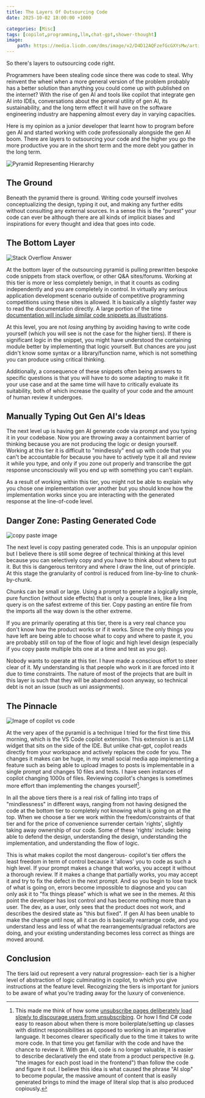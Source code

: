 ```yaml
---
title: The Layers Of Outsourcing Code
date: 2025-10-02 18:00:00 +1000

categories: [Misc]
tags: [copilot,programming,llm,chat-gpt,shower-thought]
image:
    path: https://media.licdn.com/dms/image/v2/D4D12AQFzefGcGXYsMw/article-cover_image-shrink_720_1280/article-cover_image-shrink_720_1280/0/1712330807336?e=2147483647&v=beta&t=6VKh8fKTrcSH8nrDuyo3BGQAZbZ7H66lYNS8GnlJi6s
---
```


So there's layers to outsourcing code right.

Programmers have been stealing code since there was code to steal. Why reinvent the wheel when a more general version of the problem probably has a better solution than anything you could come up with published on the internet? With the rise of gen AI and tools like copilot that integrate gen AI into IDEs, conversations about the general utility of gen AI, its sustainability, and the long term effect it will have on the software engineering industry are happening almost every day in varying capacities.

Here is my opinion as a junior developer that learnt how to program before gen AI and started working with code professionally alongside the gen AI boom. There are layers to outsourcing your code and the higher you go the more productive you are in the short term and the more debt you gather in the long term.

![Pyramid Representing Hierarchy](https://nemtss.unl.edu/wp-content/uploads/2022/05/Pyramid_3-D_T2.png)

## The Ground

Beneath the pyramid there is ground. Writing code yourself involves conceptualizing the design, typing it out, and making any further edits without consulting any external sources. In a sense this is the "purest" your code can ever be although there are all kinds of implicit biases and inspirations for every thought and idea that goes into code.

## The Bottom Layer

![Stack Overflow Answer](https://i.sstatic.net/fqNYt.png)

At the bottom layer of the outsourcing pyramid is pulling prewritten bespoke code snippets from stack overflow, or other Q&A sites/forums. Working at this tier is more or less completely benign, in that it counts as coding independently and you are completely in control. In virtually any serious application development scenario outside of competitive programming competitions using these sites is allowed. It is basically a slightly faster way to read the documentation directly. A large portion of the time [documentation will include similar code snippets as illustrations](https://learn.microsoft.com/en-us/dotnet/api/system.idisposable?view=net-9.0). 

At this level, you are not *losing* anything by avoiding having to write code yourself (which you will see is not the case for the higher tiers). If there is significant logic in the snippet, you might have understood the containing module better by implementing that logic yourself. But chances are you just didn't know some syntax or a library/function name, which is not something you can produce using critical thinking.

Additionally, a consequence of these snippets often being answers to specific questions is that you will have to do some adapting to make it fit your use case and at the same time will have to critically evaluate its suitability, both of which increase the quality of your code and the amount of human review it undergoes.

## Manually Typing Out Gen AI's Ideas

The next level up is having gen AI generate code via prompt and you typing it in your codebase. Now you are throwing away a containment barrier of thinking because you are not producing the logic or design yourself. Working at this tier it is difficult to "mindlessly" end up with code that you can't be accountable for because you have to actively type it all and review it while you type, and only if you zone out properly and transcribe the gpt response unconsciously will you end up with something you can't explain.

As a result of working within this tier, you might not be able to explain why you chose one implementation over another but you should know how the implementation works since you are interacting with the generated response at the line-of-code level.

## Danger Zone: Pasting Generated Code

![copy paste image](https://physicians.dukehealth.org/sites/default/files/article/copying-and-pasting-ehrs-300x188.jpg)

The next level is copy pasting generated code. This is an unpopular opinion but I believe there is still some degree of technical thinking at this level because you can selectively copy and you have to think about where to put it. But this is dangerous territory and where I draw the line, out of principle. At this stage the granularity of control is reduced from line-by-line to chunk-by-chunk.

Chunks can be small or large. Using a prompt to generate a logically simple, pure function (without side effects) that is only a couple lines, like a linq query is on the safest extreme of this tier. Copy pasting an entire file from the imports all the way down is the other extreme.

If you are primarily operating at this tier, there is a very real chance you don't know how the product works or if it works. Since the only things you have left are being able to choose what to copy and where to paste it, you are probably still on top of the flow of logic and high level design (especially if you copy paste multiple bits one at a time and test as you go).

Nobody wants to operate at this tier. I have made a conscious effort to steer clear of it. My understanding is that people who work in it are forced into it due to time constraints. The nature of most of the projects that are built in this layer is such that they will be abandoned soon anyway, so technical debt is not an issue (such as uni assignments).

## The Pinnacle

![Image of copilot vs code](https://learn.microsoft.com/en-us/visualstudio/ide/media/vs-2022/copilot-agent-mode/copilot-agent-dropdown.png?view=vs-2017&viewFallbackFrom=vs-2022)

At the very apex of the pyramid is a technique I tried for the first time this morning, which is the VS Code copilot extension. This extension is an LLM widget that sits on the side of the IDE. But unlike chat-gpt, copilot reads directly from your workspace and actively replaces the code for you. The changes it makes can be huge, in my small social media app implementing a feature such as being able to upload images to posts is implementable in a single prompt and changes 10 files and tests. I have seen instances of copilot changing 1000s of files. Reviewing copilot's changes is sometimes more effort than implementing the changes yourself[^footnote].

In all the above tiers there is a real risk of falling into traps of "mindlessness" in different ways, ranging from not having designed the code at the bottom tier to completely not knowing what is going on at the top. When we choose a tier we work within the freedom/constraints of that tier and for the price of convenience surrender certain 'rights', slightly taking away ownership of our code. Some of these 'rights' include: being able to defend the design, understanding the design, understanding the implementation, and understanding the flow of logic.

This is what makes copilot the most dangerous- copilot's tier offers the least freedom in term of control because it 'allows' you to code as such a high level. If your prompt makes a change that works, you accept it without a thorough review. If it makes a change that partially works, you may accept it and try to fix the defect in the next prompt. And so you begin to lose track of what is going on, errors become impossible to diagnose and you can only ask it to "fix things please" which is what we see in the memes. At this point the developer has lost control and has become nothing more than a user. The dev, as a user, only sees that the product does not work, and describes the desired state as "this but fixed". If gen AI has been unable to make the change until now, all it can do is basically rearrange code, and you understand less and less of what the rearrangements/gradual refactors are doing, and your existing understanding becomes less correct as things are moved around.

[^footnote]: This made me think of how some [unsubscribe pages deliberately load slowly to discourage users from unsubscribing](https://www.sitepoint.com/annoying-web-dark-patterns/). Or how I find C# code easy to reason about when there is more boilerplate/setting up classes with distinct responsibilities as opposed to working in an imperative language. It becomes clearer specifically due to the time it takes to write more code. In that time you get familiar with the code and have the chance to review it. With gen AI, code is no longer valuable, it is easier to describe declaratively the end state from a product perspective (e.g. "the images for each post load in the frontend") than follow the code and figure it out. I believe this idea is what caused the phrase "AI slop" to become popular, the massive amount of content that is easily generated brings to mind the image of literal slop that is also produced copiously.

## Conclusion

The tiers laid out represent a very natural progression- each tier is a higher level of abstraction of logic culminating in copilot, to which you give instructions at the feature level. Recognizing the tiers is important for juniors to be aware of what you're trading away for the luxury of convenience.